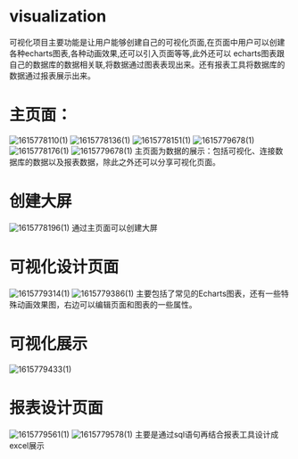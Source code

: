 # visualization

可视化项目主要功能是让用户能够创建自己的可视化页面,在页面中用户可以创建各种echarts图表,各种动画效果,还可以引入页面等等,此外还可以
echarts图表跟自己的数据库的数据相关联,将数据通过图表表现出来。还有报表工具将数据库的数据通过报表展示出来。

主页面：
=======
![1615778110(1)](https://user-images.githubusercontent.com/31812211/111100661-31581c00-8583-11eb-9abf-63761e3993ae.jpg)
![1615778136(1)](https://user-images.githubusercontent.com/31812211/111100705-4765dc80-8583-11eb-9140-944d4ef9f932.jpg)
![1615778151(1)](https://user-images.githubusercontent.com/31812211/111100708-4d5bbd80-8583-11eb-9357-63d9fd27ccc7.jpg)
![1615779678(1)](https://user-images.githubusercontent.com/31812211/111100745-61072400-8583-11eb-99bb-8a13e28f50c0.jpg)
![1615778176(1)](https://user-images.githubusercontent.com/31812211/111109202-3f169d00-8595-11eb-982e-40190e4ad232.jpg)
![1615779678(1)](https://user-images.githubusercontent.com/31812211/111110079-dfb98c80-8596-11eb-849d-2181cd5c59c6.jpg)
主页面为数据的展示：包括可视化、连接数据库的数据以及报表数据，除此之外还可以分享可视化页面。

创建大屏
==========
![1615778196(1)](https://user-images.githubusercontent.com/31812211/111108998-daf3d900-8594-11eb-9f7d-17665c6ae630.jpg)
通过主页面可以创建大屏

可视化设计页面
===========
![1615779314(1)](https://user-images.githubusercontent.com/31812211/111109133-1bebed80-8595-11eb-985e-6a8c7325dd0e.png)
![1615779386(1)](https://user-images.githubusercontent.com/31812211/111109676-2c509800-8596-11eb-9e77-47e22d6b7ca1.jpg)
主要包括了常见的Echarts图表，还有一些特殊动画效果图，右边可以编辑页面和图表的一些属性。

可视化展示
======
![1615779433(1)](https://user-images.githubusercontent.com/31812211/111109922-95381000-8596-11eb-9641-53d4c971412d.jpg)

报表设计页面
=====
![1615779561(1)](https://user-images.githubusercontent.com/31812211/111110051-d16b7080-8596-11eb-9131-35545a9fd0aa.jpg)
![1615779578(1)](https://user-images.githubusercontent.com/31812211/111110061-d7f9e800-8596-11eb-80bd-249250ff49bc.jpg)
主要是通过sql语句再结合报表工具设计成excel展示

